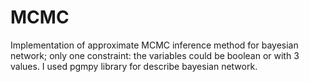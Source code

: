 # MCMC
Implementation of approximate MCMC inference method for bayesian network; only one constraint: the variables could be boolean or with 3 values. I used pgmpy library for describe bayesian network.
